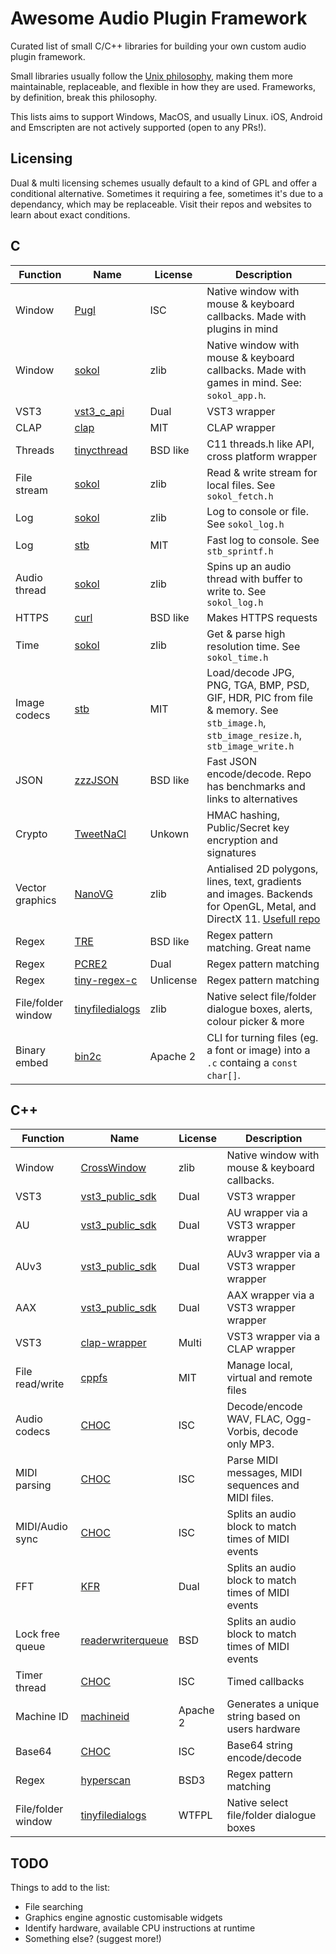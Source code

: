 # Awesome Audio Plugin Framework

Curated list of small C/C++ libraries for building your own custom audio plugin framework.

Small libraries usually follow the [Unix philosophy](https://en.wikipedia.org/wiki/Unix_philosophy#Do_One_Thing_and_Do_It_Well), making them more maintainable, replaceable, and flexible in how they are used. Frameworks, by definition, break this philosophy.

This lists aims to support Windows, MacOS, and usually Linux. iOS, Android and Emscripten are not actively supported (open to any PRs!).

## Licensing

Dual & multi licensing schemes usually default to a kind of GPL and offer a conditional alternative. Sometimes it requiring a fee, sometimes it's due to a dependancy, which may be replaceable. Visit their repos and websites to learn about exact conditions.

## C

| Function           | Name                                                                 | License   | Description                                                                                                                                                    |
| ------------------ | -------------------------------------------------------------------- | --------- | -------------------------------------------------------------------------------------------------------------------------------------------------------------- |
| Window             | [Pugl](https://github.com/lv2/pugl)                                  | ISC       | Native window with mouse & keyboard callbacks. Made with plugins in mind                                                                                       |
| Window             | [sokol](https://github.com/floooh/sokol)                             | zlib      | Native window with mouse & keyboard callbacks. Made with games in mind. See: `sokol_app.h`.                                                                    |
| VST3               | [vst3_c_api](https://github.com/steinbergmedia/vst3_c_api)           | Dual      | VST3 wrapper                                                                                                                                                   |
| CLAP               | [clap](https://github.com/free-audio/clap)                           | MIT       | CLAP wrapper                                                                                                                                                   |
| Threads            | [tinycthread](https://github.com/tinycthread/tinycthread)            | BSD like  | C11 threads.h like API, cross platform wrapper                                                                                                                 |
| File stream        | [sokol](https://github.com/floooh/sokol)                             | zlib      | Read & write stream for local files. See `sokol_fetch.h`                                                                                                       |
| Log                | [sokol](https://github.com/floooh/sokol)                             | zlib      | Log to console or file. See `sokol_log.h`                                                                                                                      |
| Log                | [stb](https://github.com/nothings/stb)                               | MIT       | Fast log to console. See `stb_sprintf.h`                                                                                                                       |
| Audio thread       | [sokol](https://github.com/floooh/sokol)                             | zlib      | Spins up an audio thread with buffer to write to. See `sokol_log.h`                                                                                            |
| HTTPS              | [curl](https://github.com/curl/curl)                                 | BSD like  | Makes HTTPS requests                                                                                                                                           |
| Time               | [sokol](https://github.com/floooh/sokol)                             | zlib      | Get & parse high resolution time. See `sokol_time.h`                                                                                                           |
| Image codecs       | [stb](https://github.com/nothings/stb)                               | MIT       | Load/decode JPG, PNG, TGA, BMP, PSD, GIF, HDR, PIC from file & memory. See `stb_image.h`, `stb_image_resize.h`, `stb_image_write.h`                            |
| JSON               | [zzzJSON](https://github.com/dacez/zzzjson)                          | BSD like  | Fast JSON encode/decode. Repo has benchmarks and links to alternatives                                                                                         |
| Crypto             | [TweetNaCl](https://tweetnacl.cr.yp.to/software.html)                | Unkown    | HMAC hashing, Public/Secret key encryption and signatures                                                                                                      |
| Vector graphics    | [NanoVG](https://github.com/memononen/nanovg)                        | zlib      | Antialised 2D polygons, lines, text, gradients and images. Backends for OpenGL, Metal, and DirectX 11. [Usefull repo](https://github.com/Tremus/nanovg_compat) |
| Regex              | [TRE](https://github.com/laurikari/tre)                              | BSD like  | Regex pattern matching. Great name                                                                                                                             |
| Regex              | [PCRE2](https://github.com/PCRE2Project/pcre2)                       | Dual      | Regex pattern matching                                                                                                                                         |
| Regex              | [tiny-regex-c](https://github.com/kokke/tiny-regex-c)                | Unlicense | Regex pattern matching                                                                                                                                         |
| File/folder window | [tinyfiledialogs](https://sourceforge.net/projects/tinyfiledialogs/) | zlib      | Native select file/folder dialogue boxes, alerts, colour picker & more                                                                                         |
| Binary embed       | [bin2c](https://github.com/adobe/bin2c)                              | Apache 2  | CLI for turning files (eg. a font or image) into a `.c` containg a `const char[]`.                                                                             |

## C++

| Function           | Name                                                                   | License  | Description                                           |
| ------------------ | ---------------------------------------------------------------------- | -------- | ----------------------------------------------------- |
| Window             | [CrossWindow](https://github.com/alaingalvan/CrossWindow)              | zlib     | Native window with mouse & keyboard callbacks.        |
| VST3               | [ vst3_public_sdk](https://github.com/steinbergmedia/vst3_public_sdk)  | Dual     | VST3 wrapper                                          |
| AU                 | [ vst3_public_sdk](https://github.com/steinbergmedia/vst3_public_sdk)  | Dual     | AU wrapper via a VST3 wrapper wrapper                 |
| AUv3               | [ vst3_public_sdk](https://github.com/steinbergmedia/vst3_public_sdk)  | Dual     | AUv3 wrapper via a VST3 wrapper wrapper               |
| AAX                | [ vst3_public_sdk](https://github.com/steinbergmedia/vst3_public_sdk)  | Dual     | AAX wrapper via a VST3 wrapper wrapper                |
| VST3               | [clap-wrapper](https://github.com/free-audio/clap-wrapper)             | Multi    | VST3 wrapper via a CLAP wrapper                       |
| File read/write    | [cppfs](https://github.com/cginternals/cppfs)                          | MIT      | Manage local, virtual and remote files                |
| Audio codecs       | [CHOC](https://github.com/Tracktion/choc)                              | ISC      | Decode/encode WAV, FLAC, Ogg-Vorbis, decode only MP3. |
| MIDI parsing       | [CHOC](https://github.com/Tracktion/choc)                              | ISC      | Parse MIDI messages, MIDI sequences and MIDI files.   |
| MIDI/Audio sync    | [CHOC](https://github.com/Tracktion/choc)                              | ISC      | Splits an audio block to match times of MIDI events   |
| FFT                | [KFR](https://github.com/kfrlib/kfr)                                   | Dual     | Splits an audio block to match times of MIDI events   |
| Lock free queue    | [readerwriterqueue](https://github.com/cameron314/readerwriterqueue)   | BSD      | Splits an audio block to match times of MIDI events   |
| Timer thread       | [CHOC](https://github.com/Tracktion/choc)                              | ISC      | Timed callbacks                                       |
| Machine ID         | [machineid](https://github.com/Tarik02/machineid)                      | Apache 2 | Generates a unique string based on users hardware     |
| Base64             | [CHOC](https://github.com/Tracktion/choc)                              | ISC      | Base64 string encode/decode                           |
| Regex              | [hyperscan](https://github.com/intel/hyperscan)                        | BSD3     | Regex pattern matching                                |
| File/folder window | [tinyfiledialogs](https://github.com/samhocevar/portable-file-dialogs) | WTFPL    | Native select file/folder dialogue boxes              |

## TODO

Things to add to the list:

-   File searching
-   Graphics engine agnostic customisable widgets
-   Identify hardware, available CPU instructions at runtime
-   Something else? (suggest more!)
